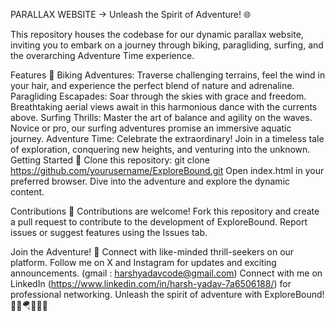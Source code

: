 PARALLAX WEBSITE -> Unleash the Spirit of Adventure! 🌐

This repository houses the codebase for our dynamic parallax website, inviting you to embark on a journey through biking, paragliding, surfing, and the overarching Adventure Time experience.

Features 🚀
Biking Adventures: Traverse challenging terrains, feel the wind in your hair, and experience the perfect blend of nature and adrenaline.
Paragliding Escapades: Soar through the skies with grace and freedom. Breathtaking aerial views await in this harmonious dance with the currents above.
Surfing Thrills: Master the art of balance and agility on the waves. Novice or pro, our surfing adventures promise an immersive aquatic journey.
Adventure Time: Celebrate the extraordinary! Join in a timeless tale of exploration, conquering new heights, and venturing into the unknown.
Getting Started 🏁
Clone this repository: git clone https://github.com/yourusername/ExploreBound.git
Open index.html in your preferred browser.
Dive into the adventure and explore the dynamic content.


Contributions 🤝
Contributions are welcome! Fork this repository and create a pull request to contribute to the development of ExploreBound.
Report issues or suggest features using the Issues tab.


Join the Adventure! 🌊
Connect with like-minded thrill-seekers on our platform.
Follow me on X and Instagram for updates and exciting announcements. (gmail : harshyadavcode@gmail.com)
Connect with me on LinkedIn (https://www.linkedin.com/in/harsh-yadav-7a6506188/) for professional networking.
Unleash the spirit of adventure with ExploreBound! 🚴‍♂️🪂🏄‍♂️⏰
